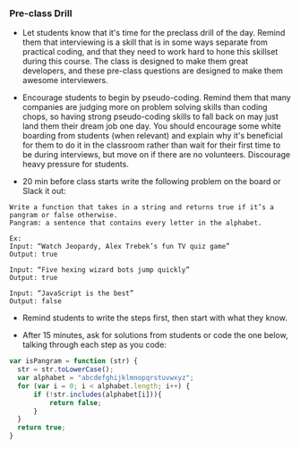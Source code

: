 ### Pre-class Drill

* Let students know that it's time for the preclass drill of the day. Remind them that interviewing is a skill that is in some ways separate from practical coding, and that they need to work hard to hone this skillset during this course. The class is designed to make them great developers, and these pre-class questions are designed to make them awesome interviewers.

* Encourage students to begin by pseudo-coding. Remind them that many companies are judging more on problem solving skills than coding chops, so having strong pseudo-coding skills to fall back on may just land them their dream job one day. You should encourage some white boarding from students (when relevant) and explain why it's beneficial for them to do it in the classroom rather than wait for their first time to be during interviews, but move on if there are no volunteers. Discourage heavy pressure for students.

* 20 min before class starts write the following problem on the board or Slack it out:

```
Write a function that takes in a string and returns true if it’s a pangram or false otherwise.
Pangram: a sentence that contains every letter in the alphabet.

Ex:
Input: “Watch Jeopardy, Alex Trebek’s fun TV quiz game”
Output: true

Input: “Five hexing wizard bots jump quickly”
Output: true

Input: “JavaScript is the best”
Output: false
```

* Remind students to write the steps first, then start with what they know.

* After 15 minutes, ask for solutions from students or code the one below, talking through each step as you code:

```js
var isPangram = function (str) {
  str = str.toLowerCase();
  var alphabet = "abcdefghijklmnopqrstuvwxyz";
  for (var i = 0; i < alphabet.length; i++) {
	  if (!str.includes(alphabet[i])){
		  return false;
	  }
  }
  return true;
}
```